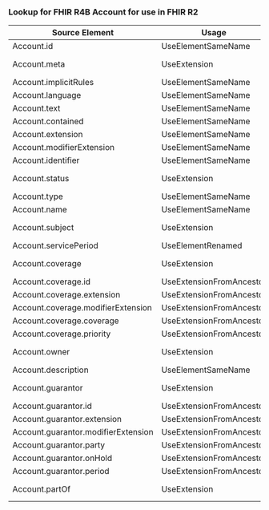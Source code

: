 ### Lookup for FHIR R4B Account for use in FHIR R2

| Source Element | Usage | Target |
| -------------- | ----- | ------ |
| Account.id | UseElementSameName | Account.id |
| Account.meta | UseExtension | http://hl7.org/fhir/4.3/StructureDefinition/extension-Account.meta |
| Account.implicitRules | UseElementSameName | Account.implicitRules |
| Account.language | UseElementSameName | Account.language |
| Account.text | UseElementSameName | Account.text |
| Account.contained | UseElementSameName | Account.contained |
| Account.extension | UseElementSameName | Account.extension |
| Account.modifierExtension | UseElementSameName | Account.modifierExtension |
| Account.identifier | UseElementSameName | Account.identifier |
| Account.status | UseExtension | http://hl7.org/fhir/4.3/StructureDefinition/extension-Account.status |
| Account.type | UseElementSameName | Account.type |
| Account.name | UseElementSameName | Account.name |
| Account.subject | UseExtension | http://hl7.org/fhir/4.3/StructureDefinition/extension-Account.subject |
| Account.servicePeriod | UseElementRenamed | Account.activePeriod |
| Account.coverage | UseExtension | http://hl7.org/fhir/4.3/StructureDefinition/extension-Account.coverage |
| Account.coverage.id | UseExtensionFromAncestor | - |
| Account.coverage.extension | UseExtensionFromAncestor | - |
| Account.coverage.modifierExtension | UseExtensionFromAncestor | - |
| Account.coverage.coverage | UseExtensionFromAncestor | - |
| Account.coverage.priority | UseExtensionFromAncestor | - |
| Account.owner | UseExtension | http://hl7.org/fhir/4.3/StructureDefinition/extension-Account.owner |
| Account.description | UseElementSameName | Account.description |
| Account.guarantor | UseExtension | http://hl7.org/fhir/4.3/StructureDefinition/extension-Account.guarantor |
| Account.guarantor.id | UseExtensionFromAncestor | - |
| Account.guarantor.extension | UseExtensionFromAncestor | - |
| Account.guarantor.modifierExtension | UseExtensionFromAncestor | - |
| Account.guarantor.party | UseExtensionFromAncestor | - |
| Account.guarantor.onHold | UseExtensionFromAncestor | - |
| Account.guarantor.period | UseExtensionFromAncestor | - |
| Account.partOf | UseExtension | http://hl7.org/fhir/4.3/StructureDefinition/extension-Account.partOf |
